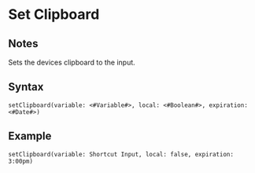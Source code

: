 # Set Clipboard

## Notes
Sets the devices clipboard to the input.

## Syntax

```
setClipboard(variable: <#Variable#>, local: <#Boolean#>, expiration: <#Date#>)
```

## Example
```
setClipboard(variable: Shortcut Input, local: false, expiration: 3:00pm)
```